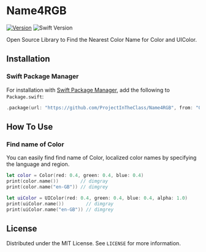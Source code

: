# Name4RGB

[![Version](https://img.shields.io/github/release/ProjectInTheClass/Name4RGB.svg)](https://github.com/ProjectInTheClass/Name4RGB/releases)
![Swift Version](https://img.shields.io/badge/swift-5.9.0-orange.svg)

Open Source Library to Find the Nearest Color Name for Color and UIColor.


## Installation

### Swift Package Manager

For installation with [Swift Package Manager](https://github.com/apple/swift-package-manager), add the following to `Package.swift`:

``` swift
.package(url: "https://github.com/ProjectInTheClass/Name4RGB", from: "0.1.0")
```

## How To Use

### Find name of Color

You can easily find find name of Color, localized color names by specifying the language and region.

```swift
let color = Color(red: 0.4, green: 0.4, blue: 0.4)
print(color.name())        // dimgray
print(color.name("en-GB")) // dimgrey

let uiColor = UIColor(red: 0.4, green: 0.4, blue: 0.4, alpha: 1.0)
print(uiColor.name())        // dimgray
print(uiColor.name("en-GB")) // dimgrey
```

## License

Distributed under the MIT License. See `LICENSE` for more information.